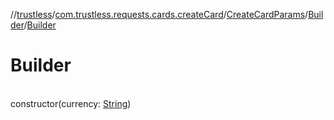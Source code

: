 //[trustless](../../../../index.md)/[com.trustless.requests.cards.createCard](../../index.md)/[CreateCardParams](../index.md)/[Builder](index.md)/[Builder](-builder.md)

# Builder

\
constructor(currency: [String](https://kotlinlang.org/api/latest/jvm/stdlib/kotlin/-string/index.html))
